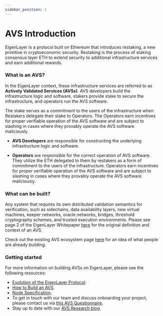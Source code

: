 ```yaml
---
sidebar_position: 1
---
```


# AVS Introduction

EigenLayer is a protocol built on Ethereum that introduces restaking, a new primitive in cryptoeconomic security. Restaking is the process of staking consensus layer ETH to extend security to additional infrastructure services and earn additional rewards.

### What is an AVS?

In the EigenLayer context, these infrastructure services are referred to as **Actively Validated Services (AVSs)**. AVS developers build the infrastructure logic and software, stakers provide stake to secure the infrastructure, and operators run the AVS software.

The stake serves as a commitment to the users of the infrastructure when Restakers delegate their stake to Operators. The Operators earn incentives for proper verifiable operation of the AVS software and are subject to slashing in cases where they provably operate the AVS software maliciously.

- **AVS Developers** are responsible for constructing the underlying infrastructure logic and software.

- **Operators** are responsible for the correct operation of AVS software. They utilize the ETH delegated to them by restakers as a form of commitment to the users of the infrastructure. Operators earn incentives for proper verifiable operation of the AVS software and are subject to slashing in cases where they provably operate the AVS software maliciously.

### What can be built?

Any system that requires its own distributed validation semantics for verification, such as sidechains, data availability layers, new virtual machines, keeper networks, oracle networks, bridges, threshold cryptography schemes, and trusted execution environments. Please see page 2 of the EigenLayer Whitepaper [here](/eigenlayer/overview/whitepaper) for the original definition and context of an AVS.

Check out the existing AVS ecosystem page [here](https://www.eigenlayer.xyz/ecosystem?category=AVS) for an idea of what people are already building.

### Getting started

For more information on building AVSs on EigenLayer, please see the following resources:

- [Evolution of the EigenLayer Protocol](https://www.blog.eigenlayer.xyz/ycie/).
- [How to Build an AVS](./how-to-build-an-avs.md).
- [Node Specification](./spec/intro.md).
- To get in touch with our team and discuss onboarding your project, please contact us via [this AVS Questionnaire](https://forms.gle/9tGCWXTp2AsR9hSZ8).
- Stay up to date with our [AVS Research blog](https://www.blog.eigenlayer.xyz/tag/avs-research/).
